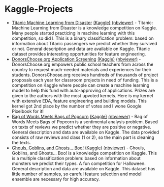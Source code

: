 # Kaggle-Projects

* [Titanic Machine Learning from Disaster](https://github.com/gov-vj/Kaggle-Projects/blob/master/Titanic%20Machine%20Learning%20from%20Disaster%20v2.0.ipynb) [(Kaggle)](https://www.kaggle.com/c/titanic) [(nbviewer)](https://nbviewer.jupyter.org/github/gov-vj/Kaggle-Projects/blob/master/Titanic%20Machine%20Learning%20from%20Disaster%20v2.0.ipynb) - Titanic: Machine Learning from Disaster is a knowledge competition on Kaggle. Many people started practicing in machine learning with this competition, so did I. This is a binary classification problem: based on information about Titanic passengers we predict whether they survived or not. General description and data are available on Kaggle. Titanic dataset provides interesting opportunities for feature engineering.
* [DonorsChoose.org Application Screening](https://github.com/gov-vj/Kaggle-Projects/blob/master/DonorsChoose.org%20Application%20Screening.ipynb) [(Kaggle)](https://www.kaggle.com/c/donorschoose-application-screening) [(nbviewer)](https://nbviewer.jupyter.org/github/gov-vj/Kaggle-Projects/blob/master/DonorsChoose.org%20Application%20Screening.ipynb) - DonorsChoose.org empowers public school teachers from across the country to request much-needed materials and experiences for their students. DonorsChoose.org receives hundreds of thousands of project proposals each year for classroom projects in need of funding. This is a competition on Kaggle where people can create a machine learning model to help this fund with auto-approving of applications. Prizes are given to the authors with the most upvoted kernels. Here is my kernel with extensive EDA, feature engineering and building models. This kernel got 2nd place by the number of votes and I wone Google Pixelbook for it!
* [
Bag of Words Meets Bags of Popcorn](https://github.com/gov-vj/Kaggle-Projects/blob/master/Bag%20of%20Words%20Meets%20Bags%20of%20Popcorn.ipynb) [(Kaggle)](https://www.kaggle.com/c/word2vec-nlp-tutorial) [(nbviewer)](https://www.kaggle.com/c/word2vec-nlp-tutorial) - Bag of Words Meets Bags of Popcorn is a sentimental analysis problem. Based on texts of reviews we predict whether they are positive or negative. General description and data are available on Kaggle. The data provided consists of raw reviews and class (1 or 2), so the main part is cleaning the texts.
* [Ghouls, Goblins, and Ghosts... Boo!](https://github.com/gov-vj/Kaggle-Projects/blob/master/Ghouls%2C%20Goblins%2C%20and%20Ghosts...%20Boo!.ipynb) [(Kaggle)](https://www.kaggle.com/c/ghouls-goblins-and-ghosts-boo) [(nbviewer)](https://nbviewer.jupyter.org/github/gov-vj/Kaggle-Projects/blob/master/Ghouls%2C%20Goblins%2C%20and%20Ghosts...%20Boo%21.ipynb) - Ghouls, Goblins, and Ghosts... Boo! is a knowledge competition on Kaggle. This is a multiple classification problem: based on information about monsters we predict their types. A fun competition for Halloween. General description and data are available on Kaggle. This dataset has little number of samples, so careful feature selection and model ensemble are necessary for high accuracy.
